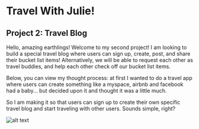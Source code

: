 # Travel With Julie!
## Project 2: Travel Blog

Hello, amazing earthlings! Welcome to my second project! I am looking to build a special travel blog where users can sign up, create, post, and share their bucket list items! Alternatively, we will be able to request each other as travel buddies, and help each other check off our bucket list items. 

Below, you can view my thought process: at first I wanted to do a travel app where users can create something like a myspace, airbnb and facebook had a baby... but decided upon it and thought it was a little much. 

So I am making it so that users can sign up to create their own specific travel blog and start traveling with other users. Sounds simple, right? 

![alt text](http://s855.photobucket.com/user/juliexk/media/15844895_1297044430316023_4357469529190795937_o.jpg[/IMG][/URL] "Travel Wireframe")

